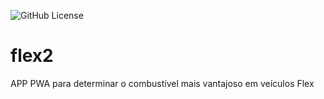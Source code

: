![GitHub License](https://img.shields.io/github/license/WesleySouzaSilva97/flex2)


# flex2
APP PWA para determinar o combustível mais vantajoso em veículos Flex
